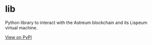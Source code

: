 # lib

Python library to interact with the Astreum blockchain and its Lispeum virtual machine.

[View on PyPI](https://pypi.org/project/astreum/)
